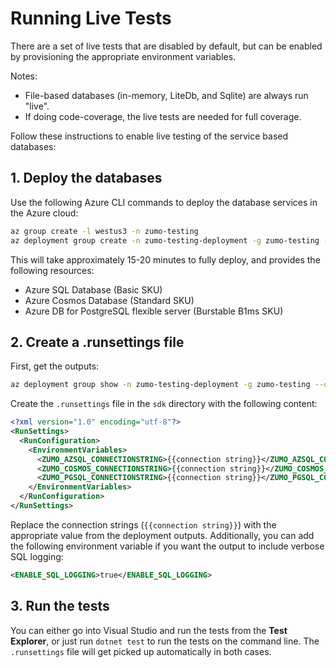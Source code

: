 # Running Live Tests

There are a set of live tests that are disabled by default, but can be enabled by provisioning the appropriate environment variables.  

Notes:

* File-based databases (in-memory, LiteDb, and Sqlite) are always run "live".  
* If doing code-coverage, the live tests are needed for full coverage.

Follow these instructions to enable live testing of the service based databases:

## 1. Deploy the databases

Use the following Azure CLI commands to deploy the database services in the Azure cloud:

```bash
az group create -l westus3 -n zumo-testing
az deployment group create -n zumo-testing-deployment -g zumo-testing -f ./infra/main.bicep
```

This will take approximately 15-20 minutes to fully deploy, and provides the following resources:

* Azure SQL Database (Basic SKU)
* Azure Cosmos Database (Standard SKU)
* Azure DB for PostgreSQL flexible server (Burstable B1ms SKU)

## 2. Create a .runsettings file

First, get the outputs:

```bash
az deployment group show -n zumo-testing-deployment -g zumo-testing --query properties.outputs
```

Create the `.runsettings` file in the `sdk` directory with the following content:

```xml
<?xml version="1.0" encoding="utf-8"?>
<RunSettings>
  <RunConfiguration>
    <EnvironmentVariables>
      <ZUMO_AZSQL_CONNECTIONSTRING>{{connection string}}</ZUMO_AZSQL_CONNECTIONSTRING>
      <ZUMO_COSMOS_CONNECTIONSTRING>{{connection string}}</ZUMO_COSMOS_CONNECTIONSTRING>
      <ZUMO_PGSQL_CONNECTIONSTRING>{{connection string}}</ZUMO_PGSQL_CONNECTIONSTRING>
    </EnvironmentVariables>
  </RunConfiguration>
</RunSettings>
```

Replace the connection strings (`{{connection string}}`) with the appropriate value from the deployment outputs.  Additionally, you can add the following environment variable if you want the output to include verbose SQL logging:

```xml
<ENABLE_SQL_LOGGING>true</ENABLE_SQL_LOGGING>
```

## 3. Run the tests

You can either go into Visual Studio and run the tests from the **Test Explorer**, or just run `dotnet test` to run the tests on the command line.  The `.runsettings` file will get picked up automatically in both cases.
